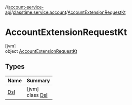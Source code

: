 //[account-service-api](../../../index.md)/[classtime.service.account](../index.md)/[AccountExtensionRequestKt](index.md)

# AccountExtensionRequestKt

[jvm]\
object [AccountExtensionRequestKt](index.md)

## Types

| Name | Summary |
|---|---|
| [Dsl](-dsl/index.md) | [jvm]<br>class [Dsl](-dsl/index.md) |
